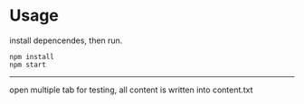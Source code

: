# Usage

install depencendes, then run.
```
npm install
npm start
```
----
open multiple tab for testing, all content is written into content.txt
